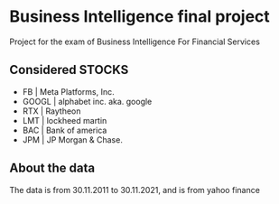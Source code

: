 # Business Intelligence final project

Project for the exam of Business Intelligence For Financial Services

## Considered STOCKS

- FB | Meta Platforms, Inc.
- GOOGL | alphabet inc. aka. google
- RTX | Raytheon
- LMT | lockheed martin
- BAC | Bank of america
- JPM | JP Morgan & Chase.

## About the data

The data is from 30.11.2011 to 30.11.2021,
and is from yahoo finance
